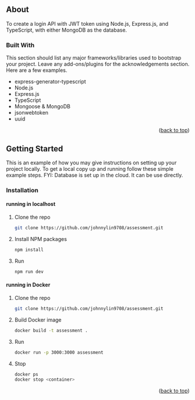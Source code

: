 ## About

To create a login API with JWT token using Node.js, Express.js, and TypeScript, with either MongoDB as the database.

### Built With

This section should list any major frameworks/libraries used to bootstrap your project. Leave any add-ons/plugins for the acknowledgements section. Here are a few examples.

- express-generator-typescript
- Node.js
- Express.js
- TypeScript
- Mongoose & MongoDB
- jsonwebtoken
- uuid

<p align="right">(<a href="#readme-top">back to top</a>)</p>

<!-- GETTING STARTED -->

## Getting Started

This is an example of how you may give instructions on setting up your project locally.
To get a local copy up and running follow these simple example steps.
FYI: Database is set up in the cloud. It can be use directly.

### Installation

#### running in localhost

1. Clone the repo
   ```sh
   git clone https://github.com/johnnylin9708/assessment.git
   ```
2. Install NPM packages
   ```sh
   npm install
   ```
3. Run
   ```sh
   npm run dev
   ```

#### running in Docker

1. Clone the repo
   ```sh
   git clone https://github.com/johnnylin9708/assessment.git
   ```
2. Build Docker image
   ```sh
   docker build -t assessment .
   ```
3. Run
   ```sh
   docker run -p 3000:3000 assessment
   ```
4. Stop
   ```sh
   docker ps
   docker stop <container>
   ```

<p align="right">(<a href="#readme-top">back to top</a>)</p>
